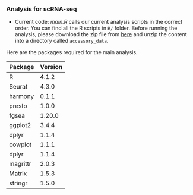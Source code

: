 ### Analysis for scRNA-seq

- Current code: *main.R* calls our current analysis scripts in the correct order. You can find all the R scripts in `R/` folder. Before running the analysis, please download the zip file from [here]() and unzip the content into a directory called `accessory_data`.

Here are the packages required for the main analysis. 

| Package     | Version     |
| ----------- | ----------- |
| R           | 4.1.2       |
| Seurat      | 4.3.0       |
| harmony     | 0.1.1       |
| presto      | 1.0.0       |
| fgsea       | 1.20.0      |
| ggplot2     | 3.4.4       |
| dplyr       | 1.1.4       |
| cowplot     | 1.1.1       |
| dplyr       | 1.1.4       |
| magrittr    | 2.0.3       |
| Matrix      | 1.5.3       | 
| stringr     | 1.5.0       | 
